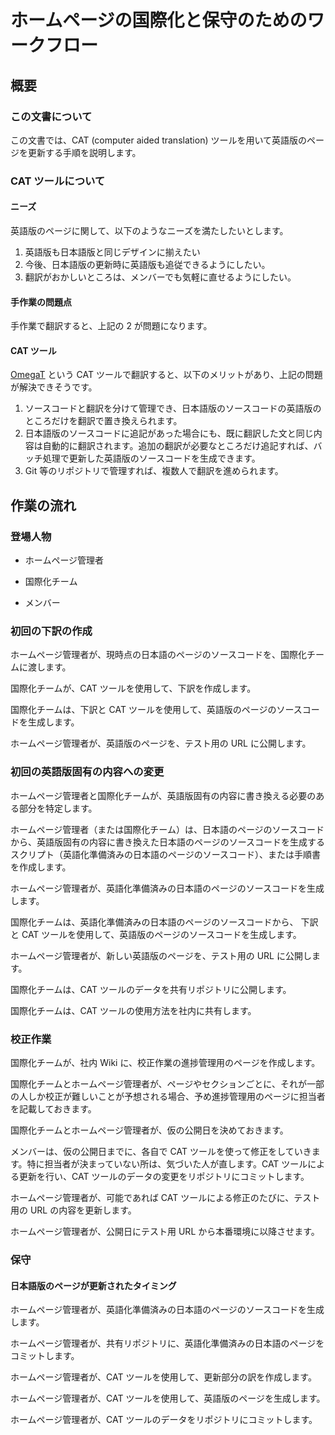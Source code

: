 # ホームページの国際化と保守のためのワークフロー

## 概要

### この文書について

この文書では、CAT (computer aided translation) ツールを用いて英語版のページを更新する手順を説明します。

### CAT ツールについて

#### ニーズ

英語版のページに関して、以下のようなニーズを満たしたいとします。

1. 英語版も日本語版と同じデザインに揃えたい
2. 今後、日本語版の更新時に英語版も追従できるようにしたい。
3. 翻訳がおかしいところは、メンバーでも気軽に直せるようにしたい。

#### 手作業の問題点

手作業で翻訳すると、上記の 2 が問題になります。

#### CAT ツール

[OmegaT](https://omegat.org/ja/) という CAT ツールで翻訳すると、以下のメリットがあり、上記の問題が解決できそうです。

1. ソースコードと翻訳を分けて管理でき、日本語版のソースコードの英語版のところだけを翻訳で置き換えられます。
2. 日本語版のソースコードに追記があった場合にも、既に翻訳した文と同じ内容は自動的に翻訳されます。追加の翻訳が必要なところだけ追記すれば、バッチ処理で更新した英語版のソースコードを生成できます。
3. Git 等のリポジトリで管理すれば、複数人で翻訳を進められます。

## 作業の流れ

### 登場人物

- ホームページ管理者

- 国際化チーム

- メンバー

### 初回の下訳の作成

ホームページ管理者が、現時点の日本語のページのソースコードを、国際化チームに渡します。

国際化チームが、CAT ツールを使用して、下訳を作成します。

国際化チームは、下訳と CAT ツールを使用して、英語版のページのソースコードを生成します。

ホームページ管理者が、英語版のページを、テスト用の URL に公開します。


### 初回の英語版固有の内容への変更

ホームページ管理者と国際化チームが、英語版固有の内容に書き換える必要のある部分を特定します。

ホームページ管理者（または国際化チーム）は、日本語のページのソースコードから、英語版固有の内容に書き換えた日本語のページのソースコードを生成するスクリプト（英語化準備済みの日本語のページのソースコード）、または手順書を作成します。

ホームページ管理者が、英語化準備済みの日本語のページのソースコードを生成します。

国際化チームは、英語化準備済みの日本語のページのソースコードから、
下訳と CAT ツールを使用して、英語版のページのソースコードを生成します。

ホームページ管理者が、新しい英語版のページを、テスト用の URL に公開します。

国際化チームは、CAT ツールのデータを共有リポジトリに公開します。

国際化チームは、CAT ツールの使用方法を社内に共有します。


### 校正作業

国際化チームが、社内 Wiki に、校正作業の進捗管理用のページを作成します。

国際化チームとホームページ管理者が、ページやセクションごとに、それが一部の人しか校正が難しいことが予想される場合、予め進捗管理用のページに担当者を記載しておきます。

国際化チームとホームページ管理者が、仮の公開日を決めておきます。

メンバーは、仮の公開日までに、各自で CAT ツールを使って修正をしていきます。特に担当者が決まっていない所は、気づいた人が直します。CAT ツールによる更新を行い、CAT ツールのデータの変更をリポジトリにコミットします。

ホームページ管理者が、可能であれば CAT ツールによる修正のたびに、テスト用の URL の内容を更新します。

ホームページ管理者が、公開日にテスト用 URL から本番環境に以降させます。

### 保守

#### 日本語版のページが更新されたタイミング

ホームページ管理者が、英語化準備済みの日本語のページのソースコードを生成します。

ホームページ管理者が、共有リポジトリに、英語化準備済みの日本語のページをコミットします。

ホームページ管理者が、CAT ツールを使用して、更新部分の訳を作成します。

ホームページ管理者が、CAT ツールを使用して、英語版のページを生成します。

ホームページ管理者が、CAT ツールのデータをリポジトリにコミットします。
